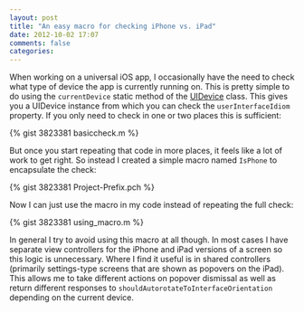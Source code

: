 ```yaml
---
layout: post
title: "An easy macro for checking iPhone vs. iPad"
date: 2012-10-02 17:07
comments: false
categories: 
---
```


When working on a universal iOS app, I occasionally have the need to check what type of device the app is currently running on. This is pretty simple
to do using the `currentDevice` static method of the
<a href="http://developer.apple.com/library/ios/#documentation/uikit/reference/UIDevice_Class/Reference/UIDevice.html">UIDevice</a> class. This gives
you a UIDevice instance from which you can check the `userInterfaceIdiom` property. If you only need to check in one or two places this is sufficient:
<!-- more -->

{% gist 3823381 basiccheck.m %}

But once you start repeating that code in more places, it feels like a lot of work to get right. So instead I created a simple macro named `IsPhone`
to encapsulate the check:

{% gist 3823381 Project-Prefix.pch %}

Now I can just use the macro in my code instead of repeating the full check:

{% gist 3823381 using_macro.m %}

In general I try to avoid using this macro at all though. In most cases I have separate view controllers for the iPhone and iPad versions of a screen
so this logic is unnecessary. Where I find it useful is in shared controllers (primarily settings-type screens that are shown as popovers on the iPad).
This allows me to take different actions on popover dismissal as well as return different responses to `shouldAutorotateToInterfaceOrientation` depending
on the current device.
